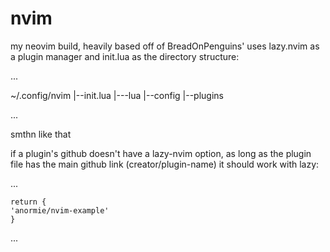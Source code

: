 # nvim
my neovim build, heavily based off of BreadOnPenguins'
uses lazy.nvim as a plugin manager and init.lua as the directory structure:

...

~/.config/nvim
|--init.lua
|---lua
    |--config
    |--plugins

...

smthn like that

if a plugin's github doesn't have a lazy-nvim option, as long as the plugin file has the main github link (creator/plugin-name) it should work with lazy:

...

    return {
    'anormie/nvim-example'
    }

... 
